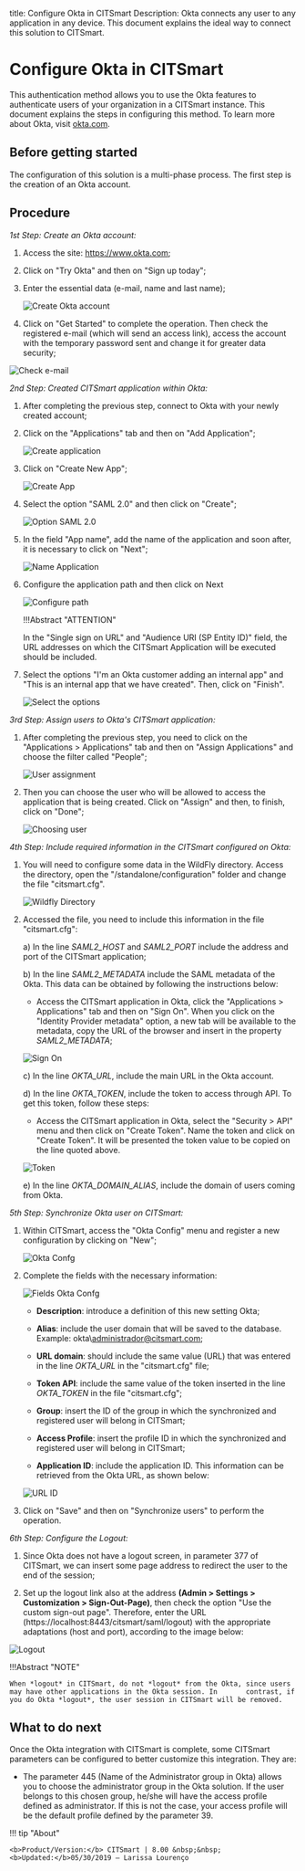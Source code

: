 title: Configure Okta in CITSmart
Description: Okta connects any user to any application in any device. This document explains the ideal way to connect this solution to CITSmart.
# Configure Okta in CITSmart

This authentication method allows you to use the Okta features to authenticate users of your organization in a CITSmart instance. This document explains the steps in configuring this method. To learn more about Okta, visit [okta.com][1].

Before getting started
--------------------

The configuration of this solution is a multi-phase process. The first step is the creation of an Okta account.

Procedure
----------------

*1st Step: Create an Okta account:*

1. Access the site:  https://www.okta.com;

2. Click on "Try Okta" and then on "Sign up today";

3. Enter the essential data (e-mail, name and last name);

    ![Create Okta account](images/okta.img1.png)

4. Click on "Get Started" to complete the operation. Then check the registered e-mail (which will send an access link), access the account with the temporary password sent and change it for greater data security;

![Check e-mail](images/okta.img2.png)

*2nd Step: Created CITSmart application within Okta:*

1. After completing the previous step, connect to Okta with your newly created account;

2. Click on the "Applications" tab and then on "Add Application";

    ![Create application](images/okta.img3.png)

3. Click on "Create New App";

    ![Create App](images/okta.img4.png)

4. Select the option "SAML 2.0" and then click on "Create";

    ![Option SAML 2.0](images/okta.img5.png)

5. In the field "App name", add the name of the application and soon after, it is necessary to click on "Next";

    ![Name Application](images/okta.img6.png)

6. Configure the application path and then click on Next

    ![Configure path](images/okta.img7.png)

    !!!Abstract "ATTENTION"
   
    In the "Single sign on URL" and "Audience URI (SP Entity ID)" field, the URL addresses on which the CITSmart Application                will be executed should be included.
     
7. Select the options "I'm an Okta customer adding an internal app" and "This is an internal app that we have created". Then, click on "Finish".

      ![Select the options](images/okta.img8.png)

*3rd Step: Assign users to Okta's CITSmart application:*

1. After completing the previous step, you need to click on the "Applications > Applications" tab and then on "Assign Applications" and choose the filter called "People";

    ![User assignment](images/okta.img9.png)

2. Then you can choose the user who will be allowed to access the application that is being created. Click on "Assign" and then, to finish, click on "Done";

    ![Choosing user](images/okta.img10.png)

*4th Step: Include required information in the CITSmart configured on Okta:*

1. You will need to configure some data in the WildFly directory. Access the directory, open the "/standalone/configuration" folder and change the file "citsmart.cfg".

    ![Wildfly Directory](images/okta.img11.png)

2. Accessed the file, you need to include this information in the file "citsmart.cfg":
       
   a) In the line *SAML2_HOST* and *SAML2_PORT* include the address and port of the CITSmart application;
       
   b) In the line *SAML2_METADATA* include the SAML metadata of the Okta. This data can be obtained by following the instructions below:
 
   - Access the CITSmart application in Okta, click the "Applications > Applications" tab and then on "Sign On". When you click on the "Identity Provider metadata" option, a new tab will be available to the metadata, copy the URL of the browser and insert in the property *SAML2_METADATA*;
        
    ![Sign On](images/okta.img12.png)

   c) In the line *OKTA_URL*, include the main URL in the Okta account.
   
   d) In the line *OKTA_TOKEN*, include the token to access through API. To get this token, follow these steps:
   
   - Access the CITSmart application in Okta, select the "Security > API" menu and then click on "Create Token". Name the token and click on "Create Token". It will be presented the token value to be copied on the line quoted above.
   
    ![Token](images/okta.img13.png)

   e) In the line *OKTA_DOMAIN_ALIAS*, include the domain of users coming from Okta.
  
*5th Step: Synchronize Okta user on CITSmart:*

1. Within CITSmart, access the "Okta Config" menu and register a new configuration by clicking on "New";

    ![Okta Confg](images/okta.img14.png)

2. Complete the fields with the necessary information:

    ![Fields Okta Confg](images/okta.img15.png)

    * **Description**: introduce a definition of this new setting Okta;
     
    * **Alias**: include the user domain that will be saved to the database. Example: okta\administrador@citsmart.com;
     
    * **URL domain**: should include the same value (URL) that was entered in the line *OKTA_URL* in the "citsmart.cfg" file; 
     
    * **Token API**: include the same value of the token inserted in the line *OKTA_TOKEN* in the file "citsmart.cfg";
     
    * **Group**: insert the ID of the group in which the synchronized and registered user will belong in CITSmart;
     
    * **Access Profile**: insert the profile ID in which the synchronized and registered user will belong in CITSmart;
     
    * **Application ID**: include the application ID. This information can be retrieved from the Okta URL, as shown below:
     
    ![URL ID](images/okta.img16.png)

3. Click on "Save" and then on "Synchronize users" to perform the operation.

*6th Step: Configure the Logout:*

1. Since Okta does not have a logout screen, in parameter 377 of CITSmart, we can insert some page address to redirect the user to the end of the session;

2. Set up the logout link also at the address **(Admin > Settings > Customization > Sign-Out-Page)**, then check the option "Use the custom sign-out page". Therefore, enter the URL (https://localhost:8443/citsmart/saml/logout) with the appropriate adaptations (host and port), according to the image below:

![Logout](images/okta.img19.png)

!!!Abstract "NOTE"
   
    When *logout* in CITSmart, do not *logout* from the Okta, since users may have other applications in the Okta session. In       contrast, if you do Okta *logout*, the user session in CITSmart will be removed.

What to do next
----------------------

Once the Okta integration with CITSmart is complete, some CITSmart parameters can be configured to better customize this integration. They are:

 
 - The parameter 445 (Name of the Administrator group in Okta) allows you to choose the administrator group in the Okta solution. If the user belongs to this chosen group, he/she will have the access profile defined as administrator. If this is not the case, your access profile will be the default profile defined by the parameter 39.
 
!!! tip "About"

    <b>Product/Version:</b> CITSmart | 8.00 &nbsp;&nbsp;
    <b>Updated:</b>05/30/2019 – Larissa Lourenço

[1]: https://www.okta.com/
